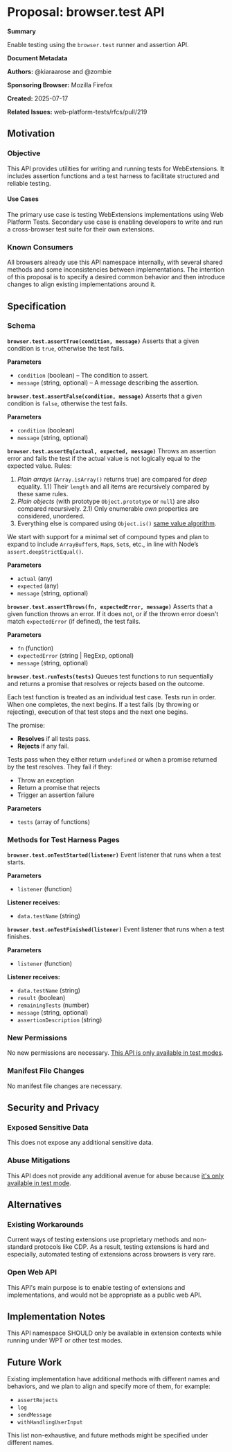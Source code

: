 # Proposal: browser.test API

**Summary**

Enable testing using the `browser.test` runner and assertion API.

**Document Metadata**

**Authors:** @kiaraarose and @zombie

**Sponsoring Browser:** Mozilla Firefox

**Created:** 2025-07-17

**Related Issues:** web-platform-tests/rfcs/pull/219

## Motivation

### Objective

This API provides utilities for writing and running tests for WebExtensions.
It includes assertion functions and a test harness to facilitate structured
and reliable testing.

#### Use Cases

The primary use case is testing WebExtensions implementations using
Web Platform Tests.  Secondary use case is enabling developers to
write and run a cross-browser test suite for their own extensions.

### Known Consumers

All browsers already use this API namespace internally, with several shared
methods and some inconsistencies between implementations.  The intention of
this proposal is to specify a desired common behavior and then introduce
changes to align existing implementations around it.

## Specification

### Schema

**`browser.test.assertTrue(condition, message)`**
Asserts that a given condition is `true`, otherwise the test fails.

**Parameters**
- `condition` (boolean) – The condition to assert.
- `message` (string, optional) – A message describing the assertion.

**`browser.test.assertFalse(condition, message)`**
Asserts that a given condition is `false`, otherwise the test fails.

**Parameters**
- `condition` (boolean)
- `message` (string, optional)

**`browser.test.assertEq(actual, expected, message)`**
Throws an assertion error and fails the test if the actual value is not logically equal to the
expected value. Rules:
1) _Plain arrays_ (`Array.isArray()` returns true) are compared for _deep_ equality.
    1.1) Their `length` and all items are recursively compared by these same rules.
2) _Plain objects_ (with prototype `Object.prototype` or `null`) are also compared recursively.
    2.1) Only enumerable _own_ properties are considered, unordered.
3) Everything else is compared using `Object.is()` [same value algorithm](https://tc39.es/ecma262/#sec-samevalue).

We start with support for a minimal set of compound types and plan to expand to include
`ArrayBuffer`s, `Map`s, `Set`s, etc., in line with Node’s `assert.deepStrictEqual()`.

**Parameters**
- `actual` (any)
- `expected` (any)
- `message` (string, optional)

**`browser.test.assertThrows(fn, expectedError, message)`**
Asserts that a given function throws an error. If it does not, or if the thrown error doesn't
match `expectedError` (if defined), the test fails.

**Parameters**
- `fn` (function)
- `expectedError` (string | RegExp, optional)
- `message` (string, optional)

**`browser.test.runTests(tests)`**
Queues test functions to run sequentially and returns a promise that resolves or rejects based
on the outcome.

Each test function is treated as an individual test case. Tests run in order. When one completes,
the next begins. If a test fails (by throwing or rejecting), execution of that test stops and the
next one begins.

The promise:
- **Resolves** if all tests pass.
- **Rejects** if any fail.

Tests pass when they either return `undefined` or when a promise returned by the test resolves.  They fail if they:
- Throw an exception
- Return a promise that rejects
- Trigger an assertion failure

**Parameters**
- `tests` (array of functions)

### Methods for Test Harness Pages

**`browser.test.onTestStarted(listener)`**
Event listener that runs when a test starts.

**Parameters**
- `listener` (function)

**Listener receives:**
- `data.testName` (string)

**`browser.test.onTestFinished(listener)`**
Event listener that runs when a test finishes.

**Parameters**
- `listener` (function)

**Listener receives:**
- `data.testName` (string)
- `result` (boolean)
- `remainingTests` (number)
- `message` (string, optional)
- `assertionDescription` (string)

### New Permissions

No new permissions are necessary.
[This API is only available in test modes](#implementation-notes).

### Manifest File Changes

No manifest file changes are necessary.

## Security and Privacy

### Exposed Sensitive Data

This does not expose any additional sensitive data.

### Abuse Mitigations

This API does not provide any additional avenue for abuse because
[it's only available in test mode](#implementation-notes).

## Alternatives

### Existing Workarounds

Current ways of testing extensions use proprietary methods and non-standard
protocols like CDP.  As a result, testing extensions is hard and especially,
automated testing of extensions across browsers is very rare.

### Open Web API

This API's main purpose is to enable testing of extensions and implementations,
and would not be appropriate as a public web API.

## Implementation Notes

This API namespace SHOULD only be available in extension contexts while
running under WPT or other test modes.

## Future Work

Existing implementation have additional methods with different names and
behaviors, and we plan to align and specify more of them, for example:

 - `assertRejects`
 - `log`
 - `sendMessage`
 - `withHandlingUserInput`

This list non-exhaustive, and future methods might be specified under
different names.
